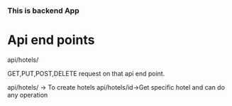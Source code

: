 ### This is backend App

# Api end points

api/hotels/

GET,PUT,POST,DELETE request on that api end point.

api/hotels/ -> To create hotels
api/hotels/id->Get specific hotel and can do any operation
